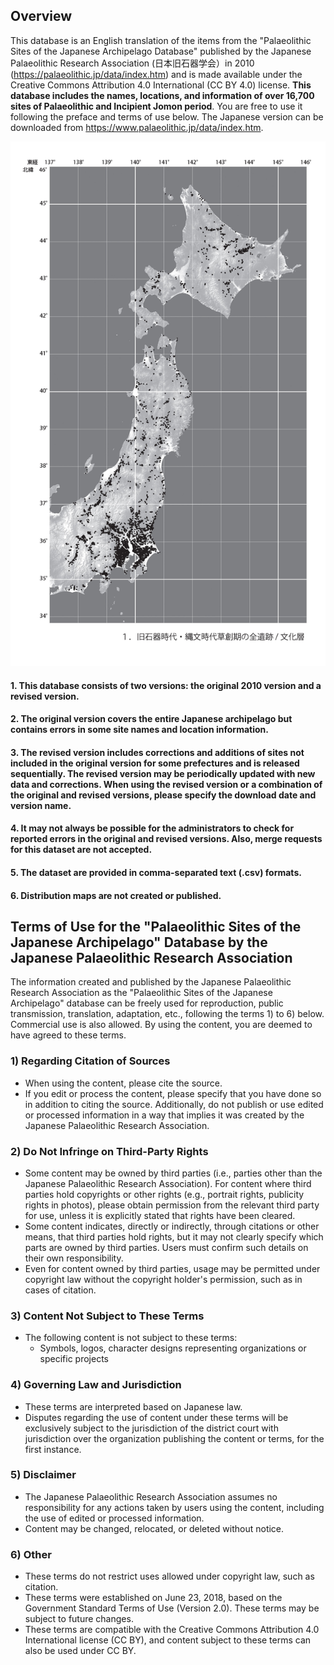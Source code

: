 ## Overview
This database is an English translation of the items from the "Palaeolithic Sites of the Japanese Archipelago Database" published by the Japanese Palaeolithic Research Association (日本旧石器学会）in 2010 (https://palaeolithic.jp/data/index.htm) and is made available under the Creative Commons Attribution 4.0 International (CC BY 4.0) license. **This database includes the names, locations, and information of over 16,700 sites of Palaeolithic and Incipient Jomon period**. You are free to use it following the preface and terms of use below.
The Japanese version can be downloaded from https://www.palaeolithic.jp/data/index.htm.

![maps](https://github.com/JPRA-DB/Japanease_Palaeolithic_Sites_DB_English/blob/main/Assets/tohoku_map.jpg)


#### 1. This database consists of two versions: the original 2010 version and a revised version.
#### 2. The original version covers the entire Japanese archipelago but contains errors in some site names and location information.
#### 3. The revised version includes corrections and additions of sites not included in the original version for some prefectures and is released sequentially. The revised version may be periodically updated with new data and corrections. When using the revised version or a combination of the original and revised versions, please specify the download date and version name.
#### 4. It may not always be possible for the administrators to check for reported errors in the original and revised versions. Also, merge requests for this dataset are not accepted.
#### 5. The dataset are provided in comma-separated text (.csv) formats.
#### 6. Distribution maps are not created or published.

## Terms of Use for the "Palaeolithic Sites of the Japanese Archipelago" Database by the Japanese Palaeolithic Research Association

The information created and published by the Japanese Palaeolithic Research Association as the "Palaeolithic Sites of the Japanese Archipelago" database can be freely used for reproduction, public transmission, translation, adaptation, etc., following the terms 1) to 6) below. Commercial use is also allowed. By using the content, you are deemed to have agreed to these terms.

### 1) Regarding Citation of Sources
   - When using the content, please cite the source.
   - If you edit or process the content, please specify that you have done so in addition to citing the source. Additionally, do not publish or use edited or processed information in a way that implies it was created by the Japanese Palaeolithic Research Association.

### 2) Do Not Infringe on Third-Party Rights
   - Some content may be owned by third parties (i.e., parties other than the Japanese Palaeolithic Research Association). For content where third parties hold copyrights or other rights (e.g., portrait rights, publicity rights in photos), please obtain permission from the relevant third party for use, unless it is explicitly stated that rights have been cleared.
   - Some content indicates, directly or indirectly, through citations or other means, that third parties hold rights, but it may not clearly specify which parts are owned by third parties. Users must confirm such details on their own responsibility.
   - Even for content owned by third parties, usage may be permitted under copyright law without the copyright holder's permission, such as in cases of citation.

### 3) Content Not Subject to These Terms
   - The following content is not subject to these terms:
     - Symbols, logos, character designs representing organizations or specific projects

### 4) Governing Law and Jurisdiction
   - These terms are interpreted based on Japanese law.
   - Disputes regarding the use of content under these terms will be exclusively subject to the jurisdiction of the district court with jurisdiction over the organization publishing the content or terms, for the first instance.

### 5) Disclaimer
   - The Japanese Palaeolithic Research Association assumes no responsibility for any actions taken by users using the content, including the use of edited or processed information.
   - Content may be changed, relocated, or deleted without notice.

### 6) Other
   - These terms do not restrict uses allowed under copyright law, such as citation.
   - These terms were established on June 23, 2018, based on the Government Standard Terms of Use (Version 2.0). These terms may be subject to future changes.
   - These terms are compatible with the Creative Commons Attribution 4.0 International license (CC BY), and content subject to these terms can also be used under CC BY.



